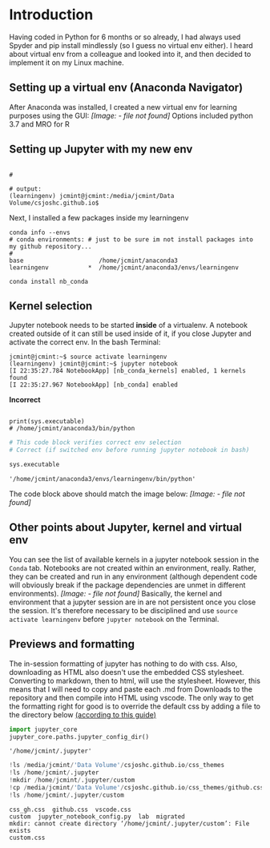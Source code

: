 
# Introduction
Having coded in Python for 6 months or so already, I had always used Spyder and pip install mindlessly (so I guess no virtual env either). I heard about virtual env from a colleague and looked into it, and then decided to implement it on my Linux machine.
## Setting up a virtual env (Anaconda Navigator)
After Anaconda was installed, I created a new virtual env for learning purposes using the GUI:
*[Image:  - file not found]*
Options included python 3.7 and MRO for R
## Setting up Jupyter with my new env
```

#

# output:
(learningenv) jcmint@jcmint:/media/jcmint/Data Volume/csjoshc.github.io$
```
Next, I installed a few packages inside my learningenv
```
conda info --envs
# conda environments: # just to be sure im not install packages into my github repository...
#
base                     /home/jcmint/anaconda3
learningenv           *  /home/jcmint/anaconda3/envs/learningenv

conda install nb_conda
```
## Kernel selection
Jupyter notebook needs to be started **inside** of a virtualenv. A notebook created outside of it can still be used inside of it, if you close Jupyter and activate the correct env.
In the bash Terminal:
```
jcmint@jcmint:~$ source activate learningenv
(learningenv) jcmint@jcmint:~$ jupyter notebook
[I 22:35:27.784 NotebookApp] [nb_conda_kernels] enabled, 1 kernels found
[I 22:35:27.967 NotebookApp] [nb_conda] enabled
```
**Incorrect**
```

print(sys.executable)
# /home/jcmint/anaconda3/bin/python
```

```python
# This code block verifies correct env selection
# Correct (if switched env before running jupyter notebook in bash)

sys.executable
```

    '/home/jcmint/anaconda3/envs/learningenv/bin/python'

The code block above should match the image below:
*[Image:  - file not found]*

## Other points about Jupyter, kernel and virtual env
You can see the list of available kernels in a jupyter notebook session in the `Conda` tab. Notebooks are not created within an environment, really. Rather, they can be created and run in any environment (although dependent code will obviously break if the package dependencies are unmet in different environments).
*[Image:  - file not found]*
Basically, the kernel and environment that a jupyter session are in are not persistent once you close the session. It's therefore necessary to be disciplined and use `source activate learningenv` before `jupyter notebook` on the Terminal.
## Previews and formatting
The in-session formatting of jupyter has nothing to do with css. Also, downloading as HTML also doesn't use the embedded CSS stylesheet. Converting to markdown, then to html, will use the stylesheet. However, this  means that I will need to copy and paste each .md from Downloads to the repository and then compile into HTML using vscode. The only way to get the formatting right for good is to override the default css by adding a file to the directory below [(according to this guide)](https://stackoverflow.com/questions/32156248/how-do-i-set-custom-css-for-my-ipython-ihaskell-jupyter-notebook/32158550#32158550)

```python
import jupyter_core
jupyter_core.paths.jupyter_config_dir()
```

    '/home/jcmint/.jupyter'

```python
!ls /media/jcmint/'Data Volume'/csjoshc.github.io/css_themes
!ls /home/jcmint/.jupyter
!mkdir /home/jcmint/.jupyter/custom
!cp /media/jcmint/'Data Volume'/csjoshc.github.io/css_themes/github.css /home/jcmint/.jupyter/custom/custom.css
!ls /home/jcmint/.jupyter/custom
```

    css_gh.css  github.css	vscode.css
    custom	jupyter_notebook_config.py  lab  migrated
    mkdir: cannot create directory ‘/home/jcmint/.jupyter/custom’: File exists
    custom.css

